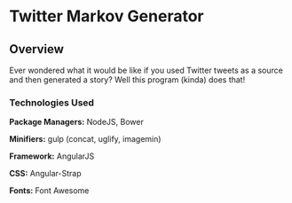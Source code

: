 # Twitter Markov Generator
## Overview
Ever wondered what it would be like if you used Twitter tweets as a source and then generated a story? Well this program (kinda) does that!

### Technologies Used
**Package Managers:** NodeJS, Bower

**Minifiers:** gulp (concat, uglify, imagemin)

**Framework:** AngularJS

**CSS:** Angular-Strap

**Fonts:** Font Awesome

